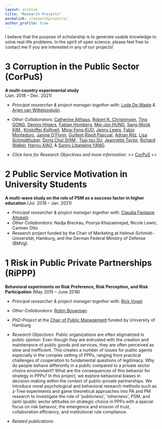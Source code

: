 ```yaml
---
layout: archive
title: "Research Projects"
permalink: /researchprojects/
author_profile: true
---
```


I believe that the purpose of scholarship is to generate usable knowledge to solve real-life problems. In the spirit of open science, please feel free to contact me if you are interested in any of our projects!



3 Corruption in the Public Sector (CorPuS)
=======

**A multi-country experimental study**      
(Jan. 2018 – Dec. 2021)

* *Principal researcher & project manager together with:*  	<a href="https://www.uantwerpen.be/en/staff/lode-dewaele/">Lode De Waele</a> & <a href="https://research.vu.nl/en/persons/a-van-witteloostuijn">Arjen van Witteloostuijn</a>.

* *Other Collaborators:* <a href="https://www.anzsog.edu.au/about/contact-directory/catherine-althaus">Catherine Althaus</a>, <a href="https://marriottschool.byu.edu/directory/details?id=36271">Robert K. Christensen</a>, <a href="https://scholars.cityu.edu.hk/en/persons/ting-gong(d7df4bfc-052e-4904-bf59-b945cad92635).html">Ting GONG</a>, <a href="https://www.jku.at/institut-fuer-public-und-nonprofit-management/ueber-uns/team/hilgers/">Dennis Hilgers</a>, <a href="http://impresaemanagement.luiss.it/docenti/cv/353465">Fabian Homberg</a>, <a href="http://politics.ntu.edu.tw/english/?p=8832">Mei-Jen HUNG</a>, <a href="http://itpolicy.seoultech.ac.kr/hcm/plugin/prof2/detail.jsp?menu=9070&lang=en&id=02263">Sang-Mook KIM </a>, <a href="https://www.sv.uio.no/isv/english/people/aca/kristoffer-kolltveit/index.html">Kristoffer Kolltveit</a>, <a href="http://politics.ntu.edu.tw/english/?p=12196">Ming-Feng KUO</a>, <a href="http://unimelb.academia.edu/JennyLewis">Jenny Lewis</a>, <a href="https://economia.uniroma2.it/faculty/76/monteduro-fabio">Fabio Monteduro</a>, <a href="https://www.anzsog.edu.au/about/contact-directory/janine-o-flynn">Janine O’Flynn</a>, <a href="http://cpa.uab.cat/index.php/en/ripoll-pascual-guillem">Guillem Ripoll Pascual</a>, <a href="http://www.kpm.unibe.ch/contact/personen/geschaeftsleitung/prof_dr_ritz_adrian/index_eng.html">Adrian Ritz</a>, <a href="https://www.jku.at/institut-fuer-public-und-nonprofit-management/ueber-uns/team/schmidthuber/">Lisa Schmidthuber</a>, <a href="https://kupa.korea.edu/kupaeng/professor/fulltime.do?mode=view&articleNo=36671&article.offset=0&articleLimit=200">Dong Chul SHIM </a>, <a href="http://politics.ntu.edu.tw/english/?p=147">Tsai-tsu SU</a>, <a href="https://research-repository.uwa.edu.au/en/persons/jeannette-taylor">Jeannette Taylor</a>, <a href="https://www.cityu.edu.hk/pol/faculty_academic_teaching_detail.asp?id=5">Richard Walker</a>, <a href="https://www.eduhk.hk/aps/people/dr-hanyu-xiao/">Hanyu XIAO</a>, & <a href="https://scholars.cityu.edu.hk/en/persons/litianqing-yang(e2b0f421-b4bc-450a-9b8a-dfb5950d058a).html">Sunny Litianqing YANG</a>.

* *Click here for Research Objectives and more information:* >> <a href="https://ksweissmueller.github.io/corpus/">CorPuS</a> <<




2 Public Service Motivation in University Students
=======

**A multi-wave study on the role of PSM as a success factor in higher education**
(Jul. 2018 – Jan. 2021)

* *Principal researcher & project manager together with*: <a href="https://www.hsu-hh.de/marketing/team#details-0-0">Claudia Fantapie Altobelli</a>
* *Other Collaborators*: Nadja Breckau, Poorya Khazaeinejad, Nicole Lewin, Carmen Otto
* Research project funded by the Chair of Marketing at Helmut-Schmidt-Universität, Hamburg, and the German Federal Ministry of Defense (BMVg).





1 Risk in Public Private Partnerships (RiPPP)
=======

**Behavioral experiments on Risk Preference, Risk Perception, and Risk Participation**
(May 2015 – June 2018)


* *Principal researcher & project manager together with*: [Rick Vogel](https://www.wiso.uni-hamburg.de/en/fachbereich-sozoek/professuren/vogel-rick/team/vogel-rick.html).
* *Other Collaborators*: [Robin Bouwman](https://www.uu.nl/staff/RBBouwman/Profile).
* *PhD-Project* at the [Chair of Public Management](https://www.wiso.uni-hamburg.de/en/fachbereich-sozoek/professuren/vogel-rick/forschung/forschungsprojekte/rippp.html) funded by University of Hamburg
* *Research Objectives*:
Public organizations are often stigmatized in public opinion: Even though they are entrusted with the creation and maintenance of public goods and services, they are often perceived as slow and inefficient. This creates a number of issues for public agents especially in the complex setting of PPPs, ranging from practical challenges of cooperation to fundamental questions of legitimacy.
Why do people behave differently in a public compared to a private sector choice environment? What are the consequences of this behavior for strategy in PPPs?
In this project, we explore behavioral biases in decision-making within the context of public-private partnerships. We introduce novel psychological and behavioral research methods such as z-Tree experiments and game theoretical approaches into PA and PM research to investigate the role of ‘publicness’, 'otherness', PSM, and (anti-)public sector attitudes on strategic choice in PPPs with a special focus on risk behavior, the emergence and erosion of trust, collaboration efficiency, and institutional rule compliance.

* *Related publications*: 
